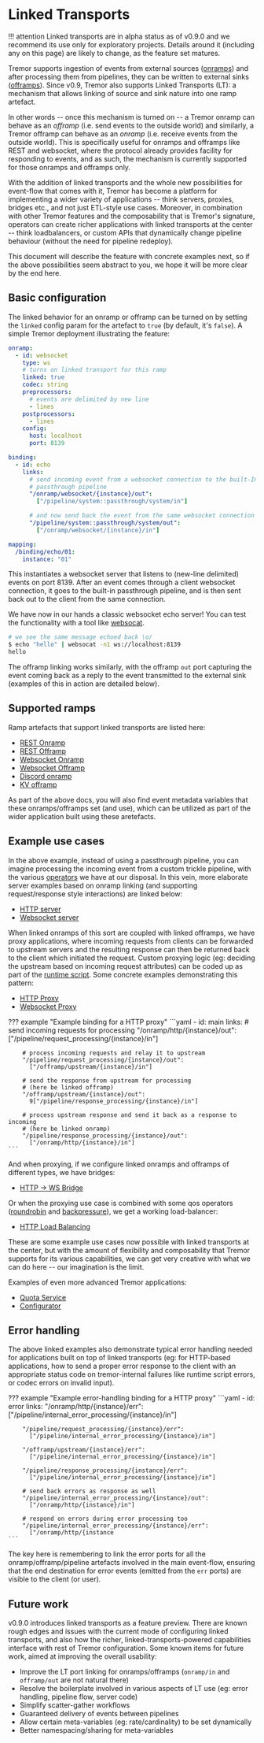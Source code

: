 # Linked Transports

!!! attention
    Linked transports are in alpha status as of v0.9.0 and we recommend its use only for exploratory projects. Details around it (including any on this page) are likely to change, as the feature set matures.

Tremor supports ingestion of events from external sources ([onramps](../artefacts/onramps.md)) and after processing them from pipelines, they can be written to external sinks ([offramps](../artefacts/offramps.md)). Since v0.9, Tremor also supports Linked Transports (LT): a mechanism that allows linking of source and sink nature into one ramp artefact.

In other words -- once this mechanism is turned on -- a Tremor onramp can behave as an *offramp* (i.e. send events to the outside world) and similarly, a Tremor offramp can behave as an *onramp* (i.e. receive events from the outside world). This is specifically useful for onramps and offramps like REST and websocket, where the protocol already provides facility for responding to events, and as such, the mechanism is currently supported for those onramps and offramps only.

With the addition of linked transports and the whole new possibilities for event-flow that comes with it, Tremor has become a platform for implementing a wider variety of applications -- think servers, proxies, bridges etc., and not just ETL-style use cases. Moreover, in combination with other Tremor features and the composability that is Tremor's signature, operators can create richer applications with linked transports at the center -- think loadbalancers, or custom APIs that dynamically change pipeline behaviour (without the need for pipeline redeploy).

This document will describe the feature with concrete examples next, so if the above possibilities seem abstract to you, we hope it will be more clear by the end here.

## Basic configuration

The linked behavior for an onramp or offramp can be turned on by setting the `linked` config param for the artefact to `true` (by default, it's `false`). A simple Tremor deployment illustrating the feature:

```yaml
onramp:
  - id: websocket
    type: ws
    # turns on linked transport for this ramp
    linked: true
    codec: string
    preprocessors:
      # events are delimited by new line
      - lines
    postprocessors:
      - lines
    config:
      host: localhost
      port: 8139

binding:
  - id: echo
    links:
      # send incoming event from a websocket connection to the built-In
      # passthrough pipeline
      "/onramp/websocket/{instance}/out":
        ["/pipeline/system::passthrough/system/in"]

      # and now send back the event from the same websocket connection
      "/pipeline/system::passthrough/system/out":
        ["/onramp/websocket/{instance}/in"]

mapping:
  /binding/echo/01:
    instance: "01"
```

This instantiates a websocket server that listens to (new-line delimited) events on port 8139. After an event comes through a client websocket connection, it goes to the built-in passthrough pipeline, and is then sent back out to the client from the same connection.

We have now in our hands a classic websocket echo server! You can test the functionality with a tool like [websocat](https://github.com/vi/websocat).

```sh
# we see the same message echoed back \o/
$ echo "hello" | websocat -n1 ws://localhost:8139
hello
```

The offramp linking works similarly, with the offramp `out` port capturing the event coming back as a reply to the event transmitted to the external sink (examples of this in action are detailed below).

## Supported ramps

Ramp artefacts that support linked transports are listed here:

* [REST Onramp](../artefacts/onramps.md#rest)
* [REST Offramp](../artefacts/offramps.md#rest)
* [Websocket Onramp](../artefacts/onramps.md#ws)
* [Websocket Offramp](../artefacts/onramps.md#ws)
* [Discord onramp](../artefacts/onramps.md#discord)
* [KV offramp](../artefacts/offramps.md#KV)

As part of the above docs, you will also find event metadata variables that these onramps/offramps set (and use), which can be utilized as part of the wider application built using these aretefacts.

## Example use cases

In the above example, instead of using a passthrough pipeline, you can imagine processing the incoming event from a custom trickle pipeline, with the various [operators](../tremor-query/operators.md) we have at our disposal. In this vein, more elaborate server examples based on onramp linking (and supporting request/response style interactions) are linked below:

* [HTTP server](../workshop/examples/30_servers_lt_http/README.md)
* [Websocket server](../workshop/examples/31_servers_lt_ws/README.md)

When linked onramps of this sort are coupled with linked offramps, we have proxy applications, where incoming requests from clients can be forwarded to upstream servers and the resulting response can then be returned back to the client which initiated the request. Custom proxying logic (eg: deciding the upstream based on incoming request attributes) can be coded up as part of the [runtime script](../tremor-query/operators.md#runtimetremor). Some concrete examples demonstrating this pattern:

* [HTTP Proxy](../workshop/examples/32_proxies_lt_http/README.md)
* [Websocket Proxy](../workshop/examples/33_proxies_lt_ws/README.md)

??? example "Example binding for a HTTP proxy"
    ```yaml
    - id: main
      links:
        # send incoming requests for processing
        "/onramp/http/{instance}/out":
          ["/pipeline/request_processing/{instance}/in"]

        # process incoming requests and relay it to upstream
        "/pipeline/request_processing/{instance}/out":
          ["/offramp/upstream/{instance}/in"]

        # send the response from upstream for processing
        # (here be linked offramp)
        "/offramp/upstream/{instance}/out":
          9["/pipeline/response_processing/{instance}/in"]

        # process upstream response and send it back as a response to incoming
        # (here be linked onramp)
        "/pipeline/response_processing/{instance}/out":
          ["/onramp/http/{instance}/in"]
    ```

And when proxying, if we configure linked onramps and offramps of different types, we have bridges:

* [HTTP -> WS Bridge](../workshop/examples/34_bridges_lt_http_ws/README.md)

Or when the proxying use case is combined with some qos operators ([roundrobin](../tremor-query/operators.md#qosroundrobin) and [backpressure](../tremor-query/operators.md#qosbackpressure)), we get a working load-balancer:

* [HTTP Load Balancing](../workshop/examples/35_reverse_proxy_load_balancing/README.md)

These are some example use cases now possible with linked transports at the center, but with the amount of flexibility and composability that Tremor supports for its various capabilities, we can get very creative with what we can do here -- our imagination is the limit.

Examples of even more advanced Tremor applications:

* [Quota Service](../workshop/examples/36_quota_service/README.md)
* [Configurator](../workshop/examples/37_configurator/README.md)

## Error handling

The above linked examples also demonstrate typical error handling needed for applications built on top of linked transports (eg: for HTTP-based applications, how to send a proper error response to the client with an appropriate status code on tremor-internal failures like runtime script errors, or codec errors on invalid input).

??? example "Example error-handling binding for a HTTP proxy"
    ```yaml
    - id: error
      links:
        "/onramp/http/{instance}/err":
          ["/pipeline/internal_error_processing/{instance}/in"]

        "/pipeline/request_processing/{instance}/err":
          ["/pipeline/internal_error_processing/{instance}/in"]

        "/offramp/upstream/{instance}/err":
          ["/pipeline/internal_error_processing/{instance}/in"]

        "/pipeline/response_processing/{instance}/err":
          ["/pipeline/internal_error_processing/{instance}/in"]

        # send back errors as response as well
        "/pipeline/internal_error_processing/{instance}/out":
          ["/onramp/http/{instance}/in"]

        # respond on errors during error processing too
        "/pipeline/internal_error_processing/{instance}/err":
          ["/onramp/http/{instance
    ```

The key here is remembering to link the error ports for all the onramp/offramp/pipeline artefacts involved in the main event-flow, ensuring that the end destination for error events (emitted from the `err` ports) are visible to the client (or user).

## Future work

v0.9.0 introduces linked transports as a feature preview. There are known rough edges and issues with the current mode of configuring linked transports, and also how the richer, linked-transports-powered capabilities interface with rest of Tremor configuration. Some known items for future work, aimed at improving the overall usability:

* Improve the LT port linking for onramps/offramps (`onramp/in` and `offramp/out` are not natural there)
* Resolve the boilerplate involved in various aspects of LT use (eg: error handling, pipeline flow, server code)
* Simplify scatter-gather workflows
* Guaranteed delivery of events between pipelines
* Allow certain meta-variables (eg: rate/cardinality) to be set dynamically
* Better namespacing/sharing for meta-variables
